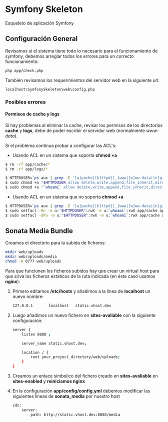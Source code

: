 Symfony Skeleton
================

Esqueleto de aplicación Symfony

Configuración General
---------------------

Revisamos si el sistema tiene todo lo necesario para el funcionamiento de symfony, debemos arreglar todos los errores para un correcto funcionamiento:

```sh
php app/check.php
```

También revisamos los requerimientos del servidor web en la siguiente url:
```sh
localhost\SymfonySkeleton\web\config.php
```

### Posibles errores

#### Permisos de cache y logs

Si hay problemas al eliminar la cache, revisar los permisos de los directorios **cache** y **logs**, debe de poder escribir el servidor web (normalmente *www-data*).

Si el problema continua probar a configurar las ACL's:

* Usando ACL en un sistema que soporta **chmod +a**

```sh
$ rm -rf app/cache/*
$ rm -rf app/logs/*

$ HTTPDUSER=`ps aux | grep -E '[a]pache|[h]ttpd|[_]www|[w]ww-data|[n]ginx' | grep -v root | head -1 | cut -d\  -f1`
$ sudo chmod +a "$HTTPDUSER allow delete,write,append,file_inherit,directory_inherit" app/cache app/logs
$ sudo chmod +a "`whoami` allow delete,write,append,file_inherit,directory_inherit" app/cache app/logs
```

* Usando ACL en un sistema que no soporta **chmod +a**

```sh
$ HTTPDUSER=`ps aux | grep -E '[a]pache|[h]ttpd|[_]www|[w]ww-data|[n]ginx' | grep -v root | head -1 | cut -d\  -f1`
$ sudo setfacl -Rn -m u:"$HTTPDUSER":rwX -m u:`whoami`:rwX app/cache app/logs
$ sudo setfacl -dRn -m u:"$HTTPDUSER":rwX -m u:`whoami`:rwX app/cache app/logs
```

Sonata Media Bundle
-------------------

Creamos el directorio para la subida de ficheros:

```sh
mkdir web/uploads
mkdir web/uploads/media
chmod -R 0777 web/uploads
```

Para que funcionen los ficheros subidos hay que crear un virtual host para que sirva los ficheros estaticos de la ruta indicada (en éste caso usamos **nginx**):

1. Primero editamos **/etc/hosts** y añadimos a la linea de **localhost** un nuevo nombre:

    ```sh
    127.0.0.1       localhost   static.vhost.dev
    ```

2. Luego añadimos un nuevo fichero en **sites-avaliable** con la siguiente configuración:

    ```sh
    server {
        listen 8080 ;

        server_name static.vhost.dev;

        location / {
            root your_project_directory/web/uploads;
        }
    }
    ```

3. Creamos un enlace simbolico del fichero creado en **sites-avaliable** en **sites-enabled** y **reiniciamos nginx**

4. En la configuración **app/config/config.yml** debemos modificar las siguientes lineas de **sonata_media** por nuestro host

    ```sh
    cdn:
        server:
            path: http://static.vhost.dev:8080/media
    ```